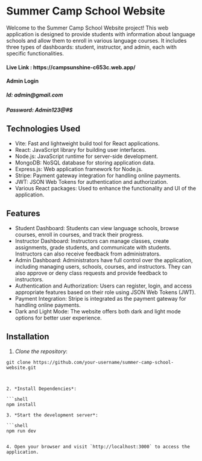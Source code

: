 # Summer Camp School Website

Welcome to the Summer Camp School Website project! This web application is designed to provide students with information about language schools and allow them to enroll in various language courses. It includes three types of dashboards: student, instructor, and admin, each with specific functionalities.

<h4>Live Link : https://campsunshine-c653c.web.app/ </h4>
<h4>Admin Login</h4>
<h5>Id: admin@gmail.com</h5>
<h5>Password: Admin123@#$</h5>

## Technologies Used 

- Vite: Fast and lightweight build tool for React applications.
- React: JavaScript library for building user interfaces.
- Node.js: JavaScript runtime for server-side development.
- MongoDB: NoSQL database for storing application data.
- Express.js: Web application framework for Node.js.
- Stripe: Payment gateway integration for handling online payments.
- JWT: JSON Web Tokens for authentication and authorization.
- Various React packages: Used to enhance the functionality and UI of the application.

## Features

- Student Dashboard: Students can view language schools, browse courses, enroll in courses, and track their progress.
- Instructor Dashboard: Instructors can manage classes, create assignments, grade students, and communicate with students. Instructors can also receive feedback from administrators.
- Admin Dashboard: Administrators have full control over the application, including managing users, schools, courses, and instructors. They can also approve or deny class requests and provide feedback to instructors.
- Authentication and Authorization: Users can register, login, and access appropriate features based on their role using JSON Web Tokens (JWT).
- Payment Integration: Stripe is integrated as the payment gateway for handling online payments.
- Dark and Light Mode: The website offers both dark and light mode options for better user experience.

## Installation

1. _Clone the repository_:

````shell
git clone https://github.com/your-username/summer-camp-school-website.git



2. *Install Dependencies*:

```shell
npm install

3. *Start the development server*:

```shell
npm run dev


4. Open your browser and visit `http://localhost:3000` to access the application.

````
